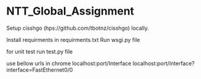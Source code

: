 # NTT_Global_Assignment


Setup cisshgo (hps://github.com/tbotnz/cisshgo) locally.

Install requirments in requirments.txt
Run wsgi.py file 

for unit test run test.py file

use bellow urls in chrome
localhost:port/Interface
localhost:port/Interface?interface=FastEthernet0/0


